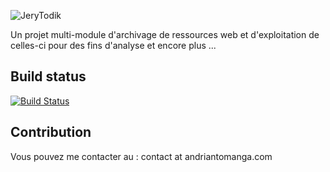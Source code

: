 ![JeryTodik](https://github.com/Andriantomanga/jerytodik/blob/master/jerytodik-logo.png)

Un projet multi-module d'archivage de ressources web et d'exploitation de celles-ci pour des fins d'analyse et encore plus ... 

## Build status

[![Build Status](https://travis-ci.org/Andriantomanga/jerytodik.svg?branch=master)](https://travis-ci.org/Andriantomanga/jerytodik)

## Contribution

Vous pouvez me contacter au : contact at andriantomanga.com



